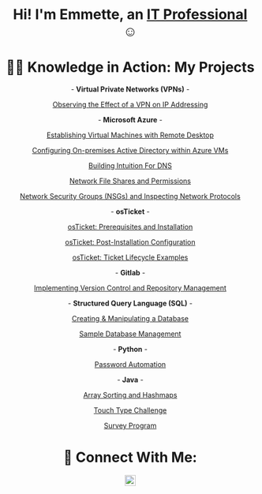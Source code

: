 <h1 align="center">Hi! I'm Emmette, an <a href="https://linkedin.com/in/emmette-quiambao-517a03231">IT Professional</a> ☺</h1>

<h1 align="center">👨‍💻 Knowledge in Action: My Projects</h1>

<p align="center">
  - <b>Virtual Private Networks (VPNs)</b> -
</p>

<p align="center">
<a href="https://github.com/Emq17/Observing-IP-Addresses-Through-ProtonVPN">Observing the Effect of a VPN on IP Addressing</a>
</p>






<p align="center">
  - <b>Microsoft Azure</b> -
</p>

<p align="center">
<a href="https://github.com/Emq17/Creating-Virtual-Machine-Azure">Establishing Virtual Machines with Remote Desktop</a>
</p>

<p align="center">
<a href="https://github.com/NetProtect1/Configuring-On-premises-Active-Directory-within-Azure-VMs">Configuring On-premises Active Directory within Azure VMs</a>
</p>

<p align="center">
<a href="https://github.com/Emq17/Building-Intuition-For-DNS">Building Intuition For DNS</a>
</p>

<p align="center">
<a href="https://github.com/Emq17/Network-File-Shares-And-Permissions">Network File Shares and Permissions</a>
</p>

<p align="center">
<a href="https://github.com/NetProtect1/Network-Security-Groups-and-Inspecting-Network-Protocols">Network Security Groups (NSGs) and Inspecting Network Protocols</a>
</p>




<!-- <p align="center">
  - <b>Help Desk Ticketing System</b> -
</p> -->

<p align="center">
 - <b>osTicket</b> -
</p>

 <p align="center">
<a href="https://github.com/Emq17/osTicket-Prerequisites-and-Installation/tree/main">osTicket: Prerequisites and Installation</a>
</p>

<p align="center">
<a href="https://github.com/NetProtect1/osTicket-Post-Installation-Configuration">osTicket: Post-Installation Configuration</a>
</p>

<p align="center">
<a href="https://github.com/NetProtect1/osTicket-Ticket-Lifecycle-Examples">osTicket: Ticket Lifecycle Examples</a>
</p>



<p align="center">
 - <b>Gitlab</b> -
</p>

<p align="center">
<a href="https://github.com/Emq17/Version-Control-Using-Git-for-Gitlab">Implementing Version Control and Repository Management</a>
</p>




<p align="center">
 - <b>Structured Query Language (SQL)</b> -
</p>

<p align="center">
<a href="https://github.com/Emq17/Creating-And-Manipulating-A-Database/tree/main">Creating & Manipulating a Database</a>
</p>


<p align="center">
<a href="https://github.com/Emq17/Sample-Database-Management/tree/main">Sample Database Management</a>
</p>






<p align="center">
 - <b>Python</b> -
</p>

<p align="center">
<a href="https://github.com/Emq17/Password-Automation/tree/main">Password Automation</a>
</p>
 



<p align="center">
 - <b>Java</b> -
</p>

<p align="center">
<a href="https://github.com/Emq17/Array-Sorting-and-Hashmaps">Array Sorting and Hashmaps</a>
</p>
 

<p align="center">
<a href="https://github.com/Emq17/Touch-Typing/tree/main">Touch Type Challenge</a>
</p>
 

<p align="center">
<a href="https://github.com/Emq17/Survey-Program">Survey Program</a>
</p>

 

<h1 align="center">🤳 Connect With Me:</h1>


<p align="center">
  <a href="your_linkedin_profile_link">
    <img alt="Josh | LinkedIn" width="22px" src="https://cdn.jsdelivr.net/npm/simple-icons@v3/icons/linkedin.svg" />
  </a>
</p>



<!-- [<img align="left" alt="Josh | Instagram" width="22px" src="https://cdn.jsdelivr.net/npm/simple-icons@v3/icons/instagram.svg" />][instagram]


[instagram]: https://www.instagram.com/Josh -->
[linkedin]: https://www.linkedin.com/in/emmetteq/


